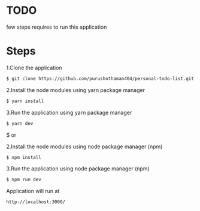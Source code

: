 # TODO

few steps requires to run this application

# Steps

1.Clone the application

```sh
$ git clone https://github.com/purushothaman404/personal-todo-list.git
```

2.Install the node modules using yarn package manager

```sh
$ yarn install
```

3.Run the application using yarn package manager

```sh
$ yarn dev
```

$ or

2.Install the node modules using node package manager (npm)

```sh
$ npm install
```

3.Run the application using node package manager (npm)

```sh
$ npm run dev
```

Application will run at

```sh
http://localhost:3000/
```
